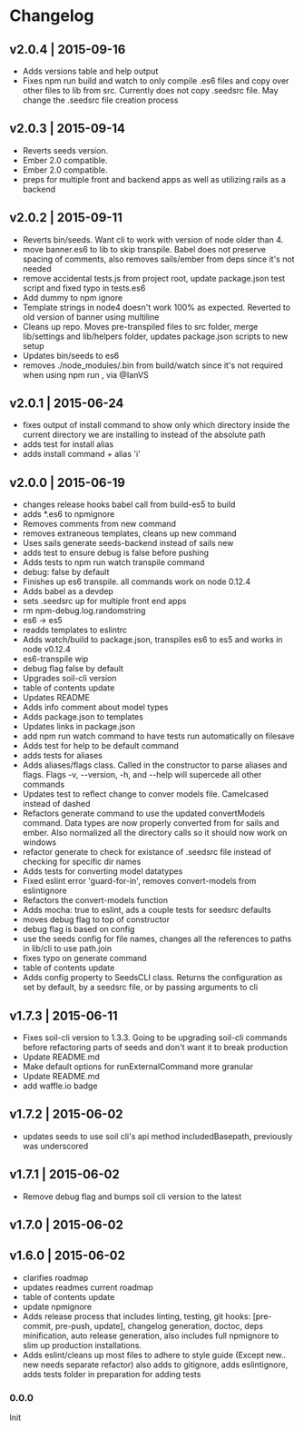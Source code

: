 # Changelog

## v2.0.4 | 2015-09-16
* Adds versions table and help output
* Fixes npm run build and watch to only compile .es6 files and copy over other files to lib from src. Currently does not copy .seedsrc file. May change the .seedsrc file creation process

## v2.0.3 | 2015-09-14
* Reverts seeds version.
* Ember 2.0 compatible.
* Ember 2.0 compatible.
* preps for multiple front and backend apps as well as utilizing rails as a backend

## v2.0.2 | 2015-09-11
* Reverts bin/seeds. Want cli to work with version of node older than 4.
* move banner.es6 to lib to skip transpile. Babel does not preserve spacing of comments, also removes sails/ember from deps since it's not needed
* remove accidental tests.js from project root, update package.json test script and fixed typo in tests.es6
* Add dummy to npm ignore
* Template strings in node4 doesn't work 100% as expected. Reverted to old version of banner using multiline
* Cleans up repo. Moves pre-transpiled files to src folder, merge lib/settings and lib/helpers folder, updates package.json scripts to new setup
* Updates bin/seeds to es6
* removes ./node_modules/.bin from build/watch since it's not required when using npm run <command>, via @IanVS

## v2.0.1 | 2015-06-24
* fixes output of install command to show only which directory inside the current directory we are installing to instead of the absolute path
* adds test for install alias
* adds install command + alias 'i'

## v2.0.0 | 2015-06-19
* changes release hooks babel call from build-es5 to build
* adds *.es6 to npmignore
* Removes comments from new command
* removes extraneous templates, cleans up new command
* Uses sails generate seeds-backend instead of sails new
* adds test to ensure debug is false before pushing
* Adds tests to npm run watch transpile command
* debug: false by default
* Finishes up es6 transpile. all commands work on node 0.12.4
* Adds babel as a devdep
* sets .seedsrc up for multiple front end apps
* rm npm-debug.log.randomstring
* es6 -> es5
* readds templates to eslintrc
* Adds watch/build to package.json, transpiles es6 to es5 and works in node v0.12.4
* es6-transpile wip
* debug flag false by default
* Upgrades soil-cli version
* table of contents update
* Updates README
* Adds info comment about model types
* Adds package.json to templates
* Updates links in package.json
* add npm run watch command to have tests run automatically on filesave
* Adds test for help to be default command
* adds tests for aliases
* Adds aliases/flags class. Called in the constructor to parse aliases and flags. Flags -v, --version, -h, and --help will supercede all other commands
* Updates test to reflect change to conver models file. Camelcased instead of dashed
* Refactors generate command to use the updated convertModels command. Data types are now properly converted from for sails and ember. Also normalized all the directory calls so it should now work on windows
* refactor generate to check for existance of .seedsrc file instead of checking for specific dir names
* Adds tests for converting model datatypes
* Fixed eslint error 'guard-for-in', removes convert-models from eslintignore
* Refactors the convert-models function
* Adds mocha: true to eslint, ads a couple tests for seedsrc defaults
* moves debug flag to top of constructor
* debug flag is based on config
* use the seeds config for file names, changes all the references to paths in lib/cli to use path.join
* fixes typo on generate command
* table of contents update
* Adds config property to SeedsCLI class. Returns the configuration as set by default, by a seedsrc file, or by passing arguments to cli

## v1.7.3 | 2015-06-11
* Fixes soil-cli version to 1.3.3. Going to be upgrading soil-cli commands before refactoring parts of seeds and don't want it to break production
* Update README.md
* Make default options for runExternalCommand more granular
* Update README.md
* add waffle.io badge

## v1.7.2 | 2015-06-02
* updates seeds to use soil cli's api method includedBasepath, previously was underscored

## v1.7.1 | 2015-06-02
* Remove debug flag and bumps soil cli version to the latest

## v1.7.0 | 2015-06-02


## v1.6.0 | 2015-06-02
* clarifies roadmap
* updates readmes current roadmap
* table of contents update
* update npmignore
* Adds release process that includes linting, testing, git hooks: [pre-commit, pre-push, update], changelog generation, doctoc, deps minification, auto release generation, also includes full npmignore to slim up production installations.
* Adds eslint/cleans up most files to adhere to style guide (Except new.. new needs separate refactor) also adds to gitignore, adds eslintignore, adds tests folder in preparation for adding tests

### 0.0.0
Init











